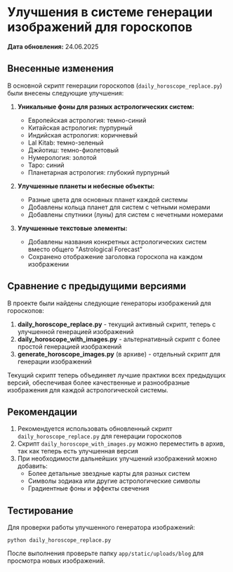 # Улучшения в системе генерации изображений для гороскопов

**Дата обновления:** 24.06.2025

## Внесенные изменения

В основной скрипт генерации гороскопов (`daily_horoscope_replace.py`) были внесены следующие улучшения:

1. **Уникальные фоны для разных астрологических систем:**
   - Европейская астрология: темно-синий
   - Китайская астрология: пурпурный
   - Индийская астрология: коричневый
   - Lal Kitab: темно-зеленый
   - Джйотиш: темно-фиолетовый
   - Нумерология: золотой
   - Таро: синий
   - Планетарная астрология: глубокий пурпурный

2. **Улучшенные планеты и небесные объекты:**
   - Разные цвета для основных планет каждой системы
   - Добавлены кольца планет для систем с четными номерами
   - Добавлены спутники (луны) для систем с нечетными номерами

3. **Улучшенные текстовые элементы:**
   - Добавлены названия конкретных астрологических систем вместо общего "Astrological Forecast"
   - Сохранено отображение заголовка гороскопа на каждом изображении

## Сравнение с предыдущими версиями

В проекте были найдены следующие генераторы изображений для гороскопов:

1. **daily_horoscope_replace.py** - текущий активный скрипт, теперь с улучшенной генерацией изображений
2. **daily_horoscope_with_images.py** - альтернативный скрипт с более простой генерацией изображений
3. **generate_horoscope_images.py** (в архиве) - отдельный скрипт для генерации изображений

Текущий скрипт теперь объединяет лучшие практики всех предыдущих версий, обеспечивая более качественные и разнообразные изображения для каждой астрологической системы.

## Рекомендации

1. Рекомендуется использовать обновленный скрипт `daily_horoscope_replace.py` для генерации гороскопов
2. Скрипт `daily_horoscope_with_images.py` можно переместить в архив, так как теперь есть улучшенная версия
3. При необходимости дальнейших улучшений изображений можно добавить:
   - Более детальные звездные карты для разных систем
   - Символы зодиака или другие астрологические символы
   - Градиентные фоны и эффекты свечения

## Тестирование

Для проверки работы улучшенного генератора изображений:
```
python daily_horoscope_replace.py
```

После выполнения проверьте папку `app/static/uploads/blog` для просмотра новых изображений.
